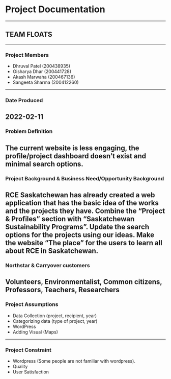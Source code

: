 # Project Documentation
---
## TEAM FLOATS
---
### Project Members
- Dhruval Patel (200438935)
- Oisharya Dhar (200441728)
- Akash Marwaha (200467136)
- Sangeeta Sharma (200412260)
---
### Date Produced

2022-02-11
---
### Problem Definition

The current website is less engaging, the profile/project dashboard doesn’t exist and minimal search options.
---
### Project Background & Business Need/Opportunity Background

RCE Saskatchewan has already created a web application that has the basic idea of the works and the projects they have. Combine the “Project & Profiles” section with “Saskatchewan Sustainability Programs”. Update the search options for the projects using our ideas. Make the website “The place” for the users to learn all about RCE in Saskatchewan.
---
### Northstar & Carryover customers

Volunteers, Environmentalist, Common citizens, Professors, Teachers, Researchers
---
### Project Assumptions
- Data Collection (project, recipient, year)
- Categorizing data (type of project, year)
- WordPress
- Adding Visual (Maps)
---
### Project Constraint
- Wordpress (Some people are not familiar with wordpress).
- Quality
- User Satisfaction

